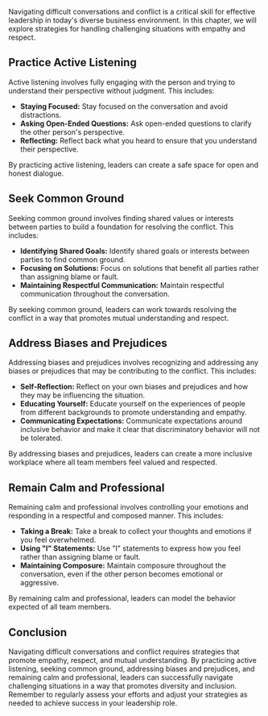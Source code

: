 
Navigating difficult conversations and conflict is a critical skill for effective leadership in today's diverse business environment. In this chapter, we will explore strategies for handling challenging situations with empathy and respect.

Practice Active Listening
-------------------------

Active listening involves fully engaging with the person and trying to understand their perspective without judgment. This includes:

* **Staying Focused:** Stay focused on the conversation and avoid distractions.
* **Asking Open-Ended Questions:** Ask open-ended questions to clarify the other person's perspective.
* **Reflecting:** Reflect back what you heard to ensure that you understand their perspective.

By practicing active listening, leaders can create a safe space for open and honest dialogue.

Seek Common Ground
------------------

Seeking common ground involves finding shared values or interests between parties to build a foundation for resolving the conflict. This includes:

* **Identifying Shared Goals:** Identify shared goals or interests between parties to find common ground.
* **Focusing on Solutions:** Focus on solutions that benefit all parties rather than assigning blame or fault.
* **Maintaining Respectful Communication:** Maintain respectful communication throughout the conversation.

By seeking common ground, leaders can work towards resolving the conflict in a way that promotes mutual understanding and respect.

Address Biases and Prejudices
-----------------------------

Addressing biases and prejudices involves recognizing and addressing any biases or prejudices that may be contributing to the conflict. This includes:

* **Self-Reflection:** Reflect on your own biases and prejudices and how they may be influencing the situation.
* **Educating Yourself:** Educate yourself on the experiences of people from different backgrounds to promote understanding and empathy.
* **Communicating Expectations:** Communicate expectations around inclusive behavior and make it clear that discriminatory behavior will not be tolerated.

By addressing biases and prejudices, leaders can create a more inclusive workplace where all team members feel valued and respected.

Remain Calm and Professional
----------------------------

Remaining calm and professional involves controlling your emotions and responding in a respectful and composed manner. This includes:

* **Taking a Break:** Take a break to collect your thoughts and emotions if you feel overwhelmed.
* **Using "I" Statements:** Use "I" statements to express how you feel rather than assigning blame or fault.
* **Maintaining Composure:** Maintain composure throughout the conversation, even if the other person becomes emotional or aggressive.

By remaining calm and professional, leaders can model the behavior expected of all team members.

Conclusion
----------

Navigating difficult conversations and conflict requires strategies that promote empathy, respect, and mutual understanding. By practicing active listening, seeking common ground, addressing biases and prejudices, and remaining calm and professional, leaders can successfully navigate challenging situations in a way that promotes diversity and inclusion. Remember to regularly assess your efforts and adjust your strategies as needed to achieve success in your leadership role.
